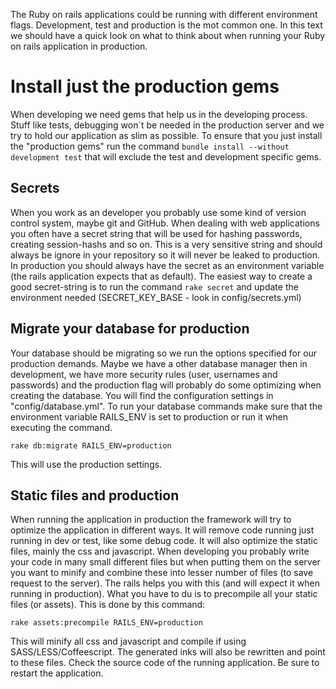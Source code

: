 The Ruby on rails applications could be running with different environment flags. Development, test and production is the mot common one. In this text we should have a quick look on what to think about when running your Ruby on rails application in production.

# Install just the production gems
When developing we need gems that help us in the developing process. Stuff like tests, debugging won´t be needed in the production server and we try to hold our application as slim as possible. To ensure that you just install the "production gems" run the command `bundle install --without development test` that will exclude the test and development specific gems.

## Secrets
When you work as an developer you probably use some kind of version control system, maybe git and GitHub. When dealing with web applications you often have a secret string that will be used for hashing passwords, creating session-hashs and so on. This is a very sensitive string and should always be ignore in your repository so it will never be leaked to production. In production you should always have the secret as an environment variable (the rails application expects that as default). The easiest way to create a good secret-string is to run the command `rake secret` and update the environment needed (SECRET_KEY_BASE - look in config/secrets.yml)

## Migrate your database for production
Your database should be migrating so we run the options specified for our production demands. Maybe we have a other database manager then in development, we have more security rules (user, usernames and passwords) and the production flag will probably do some optimizing when creating the database. You will find the configuration settings in "config/database.yml". To run your database commands make sure that the environment variable RAILS_ENV is set to production or run it when executing the command.
```
rake db:migrate RAILS_ENV=production
```
This will use the production settings.

## Static files and production
When running the application in production the framework will try to optimize the application in different ways. It will remove code running just running in dev or test, like some debug code. It will also optimize the static files, mainly the css and javascript. When developing you probably write your code in many small different files but when putting them on the server you want to minify and combine these into lesser number of files (to save request to the server). The rails helps you with this (and will expect it when running in production). What you have to du is to precompile all your static files (or assets). This is done by this command:
```
rake assets:precompile RAILS_ENV=production
```
This will minify all css and javascript and compile if using SASS/LESS/Coffeescript. The generated inks will also be rewritten and point to these files. Check the source code of the running application. Be sure to restart the application.

